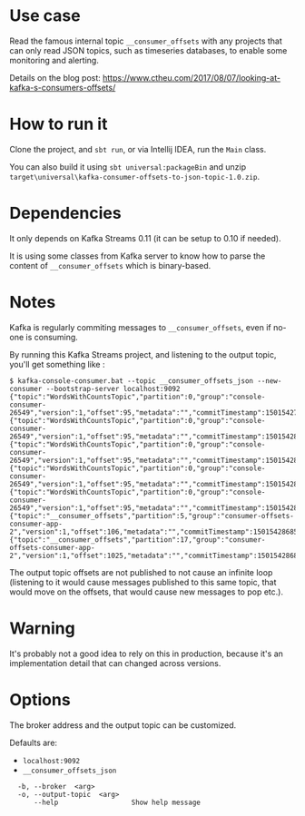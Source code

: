 # Use case

Read the famous internal topic `__consumer_offsets` with any projects that can only read JSON topics, such as timeseries databases, to enable some monitoring and alerting.

Details on the blog post: https://www.ctheu.com/2017/08/07/looking-at-kafka-s-consumers-offsets/

# How to run it

Clone the project, and `sbt run`, or via Intellij IDEA, run the `Main` class.

You can also build it using `sbt universal:packageBin` and unzip `target\universal\kafka-consumer-offsets-to-json-topic-1.0.zip`.

# Dependencies

It only depends on Kafka Streams 0.11 (it can be setup to 0.10 if needed).

It is using some classes from Kafka server to know how to parse the content of `__consumer_offsets` which is binary-based.

# Notes

Kafka is regularly commiting messages to `__consumer_offsets`, even if no-one is consuming.

By running this Kafka Streams project, and listening to the output topic, you'll get something like :

```
$ kafka-console-consumer.bat --topic __consumer_offsets_json --new-consumer --bootstrap-server localhost:9092
{"topic":"WordsWithCountsTopic","partition":0,"group":"console-consumer-26549","version":1,"offset":95,"metadata":"","commitTimestamp":1501542796444,"expireTimestamp":1501629196444}
{"topic":"WordsWithCountsTopic","partition":0,"group":"console-consumer-26549","version":1,"offset":95,"metadata":"","commitTimestamp":1501542801444,"expireTimestamp":1501629201444}
{"topic":"WordsWithCountsTopic","partition":0,"group":"console-consumer-26549","version":1,"offset":95,"metadata":"","commitTimestamp":1501542806444,"expireTimestamp":1501629206444}
{"topic":"WordsWithCountsTopic","partition":0,"group":"console-consumer-26549","version":1,"offset":95,"metadata":"","commitTimestamp":1501542811445,"expireTimestamp":1501629211445}
{"topic":"WordsWithCountsTopic","partition":0,"group":"console-consumer-26549","version":1,"offset":95,"metadata":"","commitTimestamp":1501542816447,"expireTimestamp":1501629216447}
{"topic":"__consumer_offsets","partition":5,"group":"consumer-offsets-consumer-app-2","version":1,"offset":106,"metadata":"","commitTimestamp":1501542868586,"expireTimestamp":1501629268586}
{"topic":"__consumer_offsets","partition":17,"group":"consumer-offsets-consumer-app-2","version":1,"offset":1025,"metadata":"","commitTimestamp":1501542868736,"expireTimestamp":1501629268736}
```

The output topic offsets are not published to not cause an infinite loop (listening to it would cause messages published to this same topic, that would move on the offsets, that would cause new messages to pop etc.).

# Warning

It's probably not a good idea to rely on this in production, because it's an implementation detail that can changed across versions.

# Options

The broker address and the output topic can be customized.

Defaults are:
- `localhost:9092`
- `__consumer_offsets_json`


```
  -b, --broker  <arg>
  -o, --output-topic  <arg>
      --help                  Show help message
```

